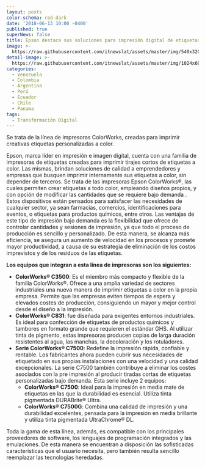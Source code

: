 ```yaml
---
layout: posts
color-schema: red-dark
date: '2018-06-13 10:00 -0400'
published: true
superNews: false
title: Epson destaca sus soluciones para impresión digital de etiquetas
image: >-
  https://raw.githubusercontent.com/itnewslat/assets/master/img/540x320/Epson-CX750-p.jpg
detail-image: >-
  https://raw.githubusercontent.com/itnewslat/assets/master/img/1024x680/Epson-CX750-g.jpg
categories:
  - Venezuela
  - Colombia
  - Argentina
  - Perú
  - Ecuador
  - Chile
  - Panama
tags:
  - Transformación Digital
---
```

Se trata de la línea de impresoras ColorWorks, creadas para imprimir creativas etiquetas personalizadas a color.

Epson, marca líder en impresión e imagen digital, cuenta con una familia de impresoras de etiquetas creadas para imprimir tirajes cortos de etiquetas a color. Las mismas, brindan soluciones de calidad a emprendedores y empresas que busquen imprimir internamente sus etiquetas a color, sin depender de terceros. Se trata de las impresoras Epson ColorWorks®, las cuales permiten crear etiquetas a todo color, empleando diseños propios, y con opción de modificar las cantidades que se requiere bajo demanda
.
Estos dispositivos están pensados para satisfacer las necesidades de cualquier sector, ya sean farmacias, comercios, identificaciones para eventos, o etiquetas para productos químicos, entre otros. Las ventajas de este tipo de impresión bajo demanda es la flexibilidad que ofrece de controlar cantidades y sesiones de impresión, ya que todo el proceso de producción es sencillo y personalizado. De esta manera, se alcanza más eficiencia, se asegura un aumento de velocidad en los procesos y promete mayor productividad, a causa de su estrategia de eliminación de los costos imprevistos y de los residuos de las etiquetas.

**Los equipos que integran a esta línea de impresoras son los siguientes:**

- **ColorWorks® C3500**: Es el miembro más compacto y flexible de la familia ColorWorks®. Ofrece a una amplia variedad de sectores industriales una nueva manera de imprimir etiquetas a color en la propia empresa. Permite que las empresas eviten tiempos de espera y elevados costes de producción, consiguiendo un mayor y mejor control desde el diseño a la impresión.
- **ColorWorks® C831**: fue diseñada para exigentes entornos industriales. Es ideal para confección de etiquetas de productos químicos y tambores en formato grande que requieren el estándar GHS. Al utilizar tinta de pigmento, estas impresoras producen copias de larga duración resistentes al agua, las manchas, la decoloración y los rotuladores.
- **Serie ColorWorks® C7500**: Redefine la impresión rápida, confiable y rentable. Los fabricantes ahora pueden cubrir sus necesidades de etiquetado en sus propias instalaciones con una velocidad y una calidad excepcionales. La serie C7500 también contribuye a eliminar los costes asociados con la pre impresión al producir tiradas cortas de etiquetas personalizadas bajo demanda. Esta serie incluye 2 equipos:
  - **ColorWorks® C7500**: Ideal para la impresión en media mate de etiquetas en las que la durabilidad es esencial. Utiliza tinta pigmentada DURABrite® Ultra.
  - **ColorWorks® C7500G**: Combina una calidad de impresión y una durabilidad excelentes, pensada para la impresión en media brillante y utiliza tinta pigmentada UltraChrome® DL.
  
Toda la gama de esta línea, además, es compatible con los principales proveedores de software, los lenguajes de programación integrados y las emulaciones. De esta manera se encuentran a disposición las sofisticadas características que el usuario necesita, pero también resulta sencillo reemplazar las tecnologías heredadas.